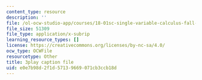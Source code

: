 ```yaml
---
content_type: resource
description: ''
file: /ol-ocw-studio-app/courses/18-01sc-single-variable-calculus-fall-2010/e0e7b98d2f1d57139669071cb3ccb18d_PNTnmH6jsRI.vtt
file_size: 51309
file_type: application/x-subrip
learning_resource_types: []
license: https://creativecommons.org/licenses/by-nc-sa/4.0/
ocw_type: OCWFile
resourcetype: Other
title: 3play caption file
uid: e0e7b98d-2f1d-5713-9669-071cb3ccb18d
---
```

